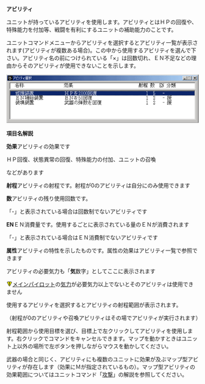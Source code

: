 **アビリティ**

ユニットが持っているアビリティを使用します。アビリティとはＨＰの回復や、特殊能力を付加等、戦闘を有利にするユニットの補助能力のことです。

ユニットコマンドメニューからアビリティを選択するとアビリティ一覧が表示されます(アビリティが複数ある場合)。この中から使用するアビリティを選んで下さい。アビリティ名の前につけられている「×」は回数切れ、ＥＮ不足などの理由からそのアビリティが使用できないことを示します。

![](../images/bm13.gif)

**項目名解説**

**効果**アビリティの効果です

ＨＰ回復、状態異常の回復、特殊能力の付加、ユニットの召喚

などがあります

**射程**アビリティの射程です。射程が0のアビリティは自分にのみ使用できます

**数**アビリティの残り使用回数です。

「-」と表示されている場合は回数制でないアビリティです

**EN**ＥＮ消費量です。使用するごとに表示されている量のＥＮが消費されます

「-」と表示されている場合はＥＮ消費制でないアビリティです

**属性**アビリティの特性を示したものです。属性の効果はアビリティ一覧で参照できます

アビリティの必要気力も「**気**数字」としてここに表示されます

![](../images/bm0.gif)[メインパイロット](メインパイロット.md)の[気力](気力.md)が必要気力以上でないとそのアビリティは使用できません

使用するアビリティを選択するとアビリティの射程範囲が表示されます。

（射程が0のアビリティや召喚アビリティはその場でアビリティが実行されます）

射程範囲から使用目標を選び、目標上で左クリックしてアビリティを使用します。右クリックでコマンドをキャンセルできます。マップを動かすときはユニット上以外の場所で左ボタンを押しながらマウスを動かしてください。

武器の場合と同じく、アビリティにも複数のユニットに効果が及ぶマップ型アビリティが存在します（効果にＭが指定されているもの）。マップ型アビリティの効果範囲についてはユニットコマンド「[攻撃](攻撃.md)」の解説を参照してください。
